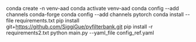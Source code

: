 
conda create -n venv-aad
conda activate venv-aad
conda config --add channels conda-forge
conda config --add channels pytorch
conda install --file requirements.txt
pip install git+https://github.com/SiggiGue/pyfilterbank.git
pip install -r requirements2.txt
python main.py --yaml_file config_ref.yaml
